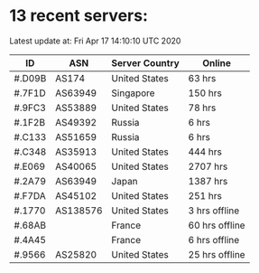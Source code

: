 # 13 recent servers:

Latest update at: Fri Apr 17 14:10:10 UTC 2020

| ID | ASN | Server Country | Online |
| -- | --- | -------------- | ------ |
| #.D09B | AS174 | United States | 63 hrs |
| #.7F1D | AS63949 | Singapore | 150 hrs |
| #.9FC3 | AS53889 | United States | 78 hrs |
| #.1F2B | AS49392 | Russia | 6 hrs |
| #.C133 | AS51659 | Russia | 6 hrs |
| #.C348 | AS35913 | United States | 444 hrs |
| #.E069 | AS40065 | United States | 2707 hrs |
| #.2A79 | AS63949 | Japan | 1387 hrs |
| #.F7DA | AS45102 | United States | 251 hrs |
| #.1770 | AS138576 | United States | 3 hrs offline |
| #.68AB |  | France | 60 hrs offline |
| #.4A45 |  | France | 6 hrs offline |
| #.9566 | AS25820 | United States | 25 hrs offline |

